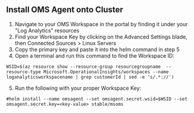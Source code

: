 ## Install OMS Agent onto Cluster
1. Navigate to your OMS Workspace in the portal by finding it under your "Log Analytics" resources
2. Find your Workspace Key by clicking on the Advanced Settings blade, then Connected Sources > Linux Servers
3. Copy the primary key and paste it into the helm command in step 5
4. Open a terminal and run this command to find the Workspace ID:

```
WSID=$(az resource show --resource-group resourcegroupname  --resource-type Microsoft.OperationalInsights/workspaces --name loganalyticsworkspacename | grep customerId | sed -e 's/.*://')
```
5. Run the following with your proper Workspace Key:

```
#helm install --name omsagent --set omsagent.secret.wsid=$WSID --set omsagent.secret.key=<key-value> stable/msoms
```
